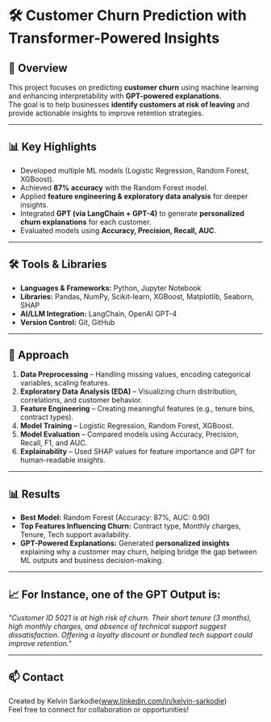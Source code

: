 # 🛠 Customer Churn Prediction with Transformer-Powered Insights

## 📌 Overview
This project focuses on predicting **customer churn** using machine learning and enhancing interpretability with **GPT-powered explanations**.  
The goal is to help businesses **identify customers at risk of leaving** and provide actionable insights to improve retention strategies.

---

## 📊 Key Highlights
- Developed multiple ML models (Logistic Regression, Random Forest, XGBoost).
- Achieved **87% accuracy** with the Random Forest model.
- Applied **feature engineering & exploratory data analysis** for deeper insights.
- Integrated **GPT (via LangChain + GPT-4)** to generate **personalized churn explanations** for each customer.
- Evaluated models using **Accuracy, Precision, Recall, AUC**.

---

## 🛠 Tools & Libraries
- **Languages & Frameworks:** Python, Jupyter Notebook  
- **Libraries:** Pandas, NumPy, Scikit-learn, XGBoost, Matplotlib, Seaborn, SHAP  
- **AI/LLM Integration:** LangChain, OpenAI GPT-4  
- **Version Control:** Git, GitHub  

---

## 🚀 Approach
1. **Data Preprocessing** – Handling missing values, encoding categorical variables, scaling features.  
2. **Exploratory Data Analysis (EDA)** – Visualizing churn distribution, correlations, and customer behavior.  
3. **Feature Engineering** – Creating meaningful features (e.g., tenure bins, contract types).  
4. **Model Training** – Logistic Regression, Random Forest, XGBoost.  
5. **Model Evaluation** – Compared models using Accuracy, Precision, Recall, F1, and AUC.  
6. **Explainability** – Used SHAP values for feature importance and GPT for human-readable insights.  

---

## 📊 Results
- **Best Model:** Random Forest (Accuracy: 87%, AUC: 0.90)  
- **Top Features Influencing Churn:** Contract type, Monthly charges, Tenure, Tech support availability.  
- **GPT-Powered Explanations:** Generated **personalized insights** explaining why a customer may churn, helping bridge the gap between ML outputs and business decision-making.  

---

## 📈 For Instance, one of the GPT Output is:
*"Customer ID 5021 is at high risk of churn. Their short tenure (3 months), high monthly charges, and absence of technical support suggest dissatisfaction. Offering a loyalty discount or bundled tech support could improve retention."*  

---

## 📫 Contact
Created by Kelvin Sarkodie(www.linkedin.com/in/kelvin-sarkodie)  
Feel free to connect for collaboration or opportunities!
